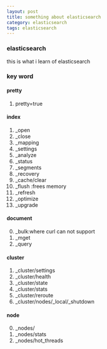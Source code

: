 ```yaml
---
layout: post 
title: something about elasticsearch
category: elasticsearch
tags: elasticsearch
---
```

### elasticsearch
this is what i learn of elasticsearch
### key word

#### pretty
1.  pretty=true

#### index
1.  _open
2.  _close
3.  _mapping
4.  _settings
5.  _analyze
6.  _status
7.  _segments
8.  _recovery
9.  _cache/clear
10. _flush :frees memory 
12. _refresh
13. _optimize
14. _upgrade

#### document
0.  _bulk:where curl can not support
1.  _mget
2.  _query

#### cluster
1.  _cluster/settings 
2.  _cluster/health
3.  _cluster/state
4.  _cluster/stats
5.  _cluster/reroute 
6.  _cluster/nodes/_local/_shutdown

#### node
0.  _nodes/
1.  _nodes/stats
3.  _nodes/hot_threads
